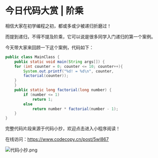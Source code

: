 # 今日代码大赏 | 阶乘

相信大家在初学编程之初，都或多或少被递归折磨过！

而提到递归，不得不提及阶乘，它可以说是很多同学入门递归的第一个案例。

今天带大家来回顾一下这个案例，代码如下：

```java
public class MainClass {
    public static void main(String args[]) {
    for (int counter = 0; counter <= 10; counter++){
        System.out.printf("%d! = %d\n", counter,
        factorial(counter));
    }
    }
    public static long factorial(long number) {
        if (number <= 1)
            return 1;
        else
            return number * factorial(number - 1);
    }
}
```

完整代码片段来源于代码小抄，欢迎点击进入小程序阅读！

在线访问：https://www.codecopy.cn/post/5wl867

![代码小抄.png](..%2Fimgs%2F%E4%BB%A3%E7%A0%81%E5%B0%8F%E6%8A%84.png)